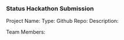 ### Status Hackathon Submission
Project Name: <!-- What we should call you when you win -->
Type: <!-- DApp / Bot / Commands -->
Github Repo: <!-- optional, send in your pull request with a comment that says "fixes #thisissuenumber" -->
Description:
<!-- What do you intend to create? -->

Team Members:
<!--
For each team member please fill out:
Preferred Name: Jarrad
Github Handle: @jarradh
Slack Username: @jarradhope
Twitter Handle *optional*: @jarradhope
-->

